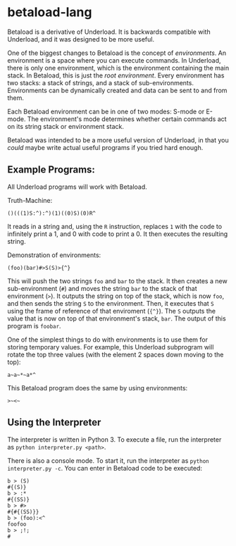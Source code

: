 # betaload-lang

Betaload is a derivative of Underload. It is backwards compatible with Underload, and it was designed to be more useful.

One of the biggest changes to Betaload is the concept of *environments*. An environment is a space where you can execute commands. In Underload, there is only one environment, which is the environment containing the main stack. In Betaload, this is just the *root environment*. Every environment has two stacks: a stack of strings, and a stack of sub-environments. Environments can be dynamically created and data can be sent to and from them.

Each Betaload environment can be in one of two modes: S-mode or E-mode. The environment's mode determines whether certain commands act on its string stack or environment stack.

Betaload was intended to be a more useful version of Underload, in that you *could* maybe write actual useful programs if you tried hard enough.

## Example Programs:

All Underload programs will work with Betaload.

Truth-Machine:

    ()(((1)S:^):^)(1)((0)S)(0)R^

It reads in a string and, using the `R` instruction, replaces `1` with the code to infinitely print a 1, and 0 with code to print a 0. It then executes the resulting string.

Demonstration of environments:

    (foo)(bar)#>S(S)>{^}
    
This will push the two strings `foo` and `bar` to the stack. It then creates a new sub-environment (`#`) and moves the string `bar` to the stack of that environment (`>`). It outputs the string on top of the stack, which is now `foo`, and then sends the string `S` to the environment. Then, it executes that `S` using the frame of reference of that enviroment (`{^}`). The `S` outputs the value that is now on top of that environment's stack, `bar`. The output of this program is `foobar`.

One of the simplest things to do with environments is to use them for storing temporary values. For example, this Underload subprogram will rotate the top three values (with the element 2 spaces down moving to the top):

    a~a~*~a*^

This Betaload program does the same by using environments:

    >~<~
    
## Using the Interpreter

The interpreter is written in Python 3. To execute a file, run the interpreter as `python interpreter.py <path>`.
    
There is also a console mode. To start it, run the interpreter as `python interpreter.py -c`. You can enter in Betaload code to be executed:

    b > (S)
    #{(S)}
    b > :*
    #{(SS)}
    b > #>
    #{#{(SS)}}
    b > (foo):<^
    foofoo
    b > ;!;
    #

